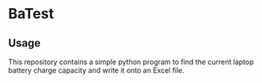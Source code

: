 # BaTest

<h2>Usage</h2>

<p> This repository contains a simple python program to find the current laptop battery charge capacity and write it onto an Excel file.
